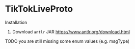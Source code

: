 # TikTokLiveProto

Installation
1. Download `antlr` JAR https://www.antlr.org/download.html


TODO you are still missing some enum values (e.g. msgType)
